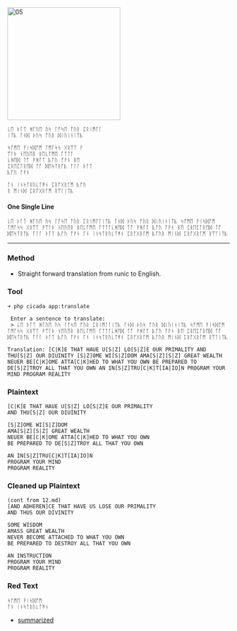<img src="https://github.com/iBotPeaches/cicada_3301/raw/master/liber_primus/13.jpg" width="256" alt="05">

```
ᚳᛖ ᚦᚪᛏ ᚻᚪᚢᛖ ᚢᛋ ᛚᚩᛋᛖ ᚩᚢᚱ ᛈᚱᛁᛗᚪᛚ
ᛁᛏᚣ ᚪᚾᛞ ᚦᚢᛋ ᚩᚢᚱ ᛞᛁᚢᛁᚾᛁᛏᚣ

ᛋᚩᛗᛖ ᚹᛁᛋᛞᚩᛗ ᚪᛗᚪᛋᛋ ᚷᚱᛠᛏ ᚹ
ᛠᛚᚦ ᚾᛖᚢᛖᚱ ᛒᛖᚳᚩᛗᛖ ᚪᛏᛏᚪ
ᚳᚻᛖᛞ ᛏᚩ ᚹᚻᚪᛏ ᚣᚩᚢ ᚩᚹᚾ ᛒᛖ
ᛈᚱᛖᛈᚪᚱᛖᛞ ᛏᚩ ᛞᛖᛋᛏᚱᚩᚣ ᚪᛚᛚ ᚦᚪᛏ
ᚣᚩᚢ ᚩᚹᚾ

ᚪᚾ ᛁᚾᛋᛏᚱᚢᚳᛏᛡᚾ ᛈᚱᚩᚷᚱᚪᛗ ᚣᚩᚢ
ᚱ ᛗᛁᚾᛞ ᛈᚱᚩᚷᚱᚪᛗ ᚱᛠᛚᛁᛏᚣ
```

#### One Single Line

```
ᚳᛖ ᚦᚪᛏ ᚻᚪᚢᛖ ᚢᛋ ᛚᚩᛋᛖ ᚩᚢᚱ ᛈᚱᛁᛗᚪᛚᛁᛏᚣ ᚪᚾᛞ ᚦᚢᛋ ᚩᚢᚱ ᛞᛁᚢᛁᚾᛁᛏᚣ ᛋᚩᛗᛖ ᚹᛁᛋᛞᚩᛗ ᚪᛗᚪᛋᛋ ᚷᚱᛠᛏ ᚹᛠᛚᚦ ᚾᛖᚢᛖᚱ ᛒᛖᚳᚩᛗᛖ ᚪᛏᛏᚪᚳᚻᛖᛞ ᛏᚩ ᚹᚻᚪᛏ ᚣᚩᚢ ᚩᚹᚾ ᛒᛖ ᛈᚱᛖᛈᚪᚱᛖᛞ ᛏᚩ ᛞᛖᛋᛏᚱᚩᚣ ᚪᛚᛚ ᚦᚪᛏ ᚣᚩᚢ ᚩᚹᚾ ᚪᚾ ᛁᚾᛋᛏᚱᚢᚳᛏᛡᚾ ᛈᚱᚩᚷᚱᚪᛗ ᚣᚩᚢᚱ ᛗᛁᚾᛞ ᛈᚱᚩᚷᚱᚪᛗ ᚱᛠᛚᛁᛏᚣ
```

---

### Method

* Straight forward translation from runic to English.

### Tool

```
➜ php cicada app:translate

 Enter a sentence to translate:
 > ᚳᛖ ᚦᚪᛏ ᚻᚪᚢᛖ ᚢᛋ ᛚᚩᛋᛖ ᚩᚢᚱ ᛈᚱᛁᛗᚪᛚᛁᛏᚣ ᚪᚾᛞ ᚦᚢᛋ ᚩᚢᚱ ᛞᛁᚢᛁᚾᛁᛏᚣ ᛋᚩᛗᛖ ᚹᛁᛋᛞᚩᛗ ᚪᛗᚪᛋᛋ ᚷᚱᛠᛏ ᚹᛠᛚᚦ ᚾᛖᚢᛖᚱ ᛒᛖᚳᚩᛗᛖ ᚪᛏᛏᚪᚳᚻᛖᛞ ᛏᚩ ᚹᚻᚪᛏ ᚣᚩᚢ ᚩᚹᚾ ᛒᛖ ᛈᚱᛖᛈᚪᚱᛖᛞ ᛏᚩ ᛞᛖᛋᛏᚱᚩᚣ ᚪᛚᛚ ᚦᚪᛏ ᚣᚩᚢ ᚩᚹᚾ ᚪᚾ ᛁᚾᛋᛏᚱᚢᚳᛏᛡᚾ ᛈᚱᚩᚷᚱᚪᛗ ᚣᚩᚢᚱ ᛗᛁᚾᛞ ᛈᚱᚩᚷᚱᚪᛗ ᚱᛠᛚᛁᛏᚣ

Translation: [C|K]E THAT HAUE U[S|Z] LO[S|Z]E OUR PRIMALITY AND THU[S|Z] OUR DIUINITY [S|Z]OME WI[S|Z]DOM AMA[S|Z][S|Z] GREAT WEALTH NEUER BE[C|K]OME ATTA[C|K]HED TO WHAT YOU OWN BE PREPARED TO DE[S|Z]TROY ALL THAT YOU OWN AN IN[S|Z]TRU[C|K]T[IA|IO]N PROGRAM YOUR MIND PROGRAM REALITY
```

### Plaintext

```
[C|K]E THAT HAUE U[S|Z] LO[S|Z]E OUR PRIMALITY
AND THU[S|Z] OUR DIUINITY

[S|Z]OME WI[S|Z]DOM
AMA[S|Z][S|Z] GREAT WEALTH
NEUER BE[C|K]OME ATTA[C|K]HED TO WHAT YOU OWN
BE PREPARED TO DE[S|Z]TROY ALL THAT YOU OWN

AN IN[S|Z]TRU[C|K]T[IA|IO]N
PROGRAM YOUR MIND
PROGRAM REALITY
```

### Cleaned up Plaintext

```
(cont from 12.md)
[AND ADHEREN]CE THAT HAVE US LOSE OUR PRIMALITY
AND THUS OUR DIVINITY

SOME WISDOM
AMASS GREAT WEALTH
NEVER BECOME ATTACHED TO WHAT YOU OWN
BE PREPARED TO DESTROY ALL THAT YOU OWN

AN INSTRUCTION
PROGRAM YOUR MIND
PROGRAM REALITY
```

### Red Text

```
ᛋᚩᛗᛖ ᚹᛁᛋᛞᚩᛗ
ᚪᚾ ᛁᚾᛋᛏᚱᚢᚳᛏᛡᚾ
```

* [summarized](../../other/A_Loss_Page10_11_12_13.md)
